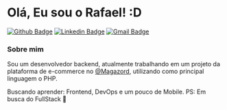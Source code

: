 # Olá, Eu sou o Rafael! :D

[![Github Badge](https://img.shields.io/badge/-Github-000?style=flat-square&logo=Github&logoColor=white&link=https://github.com/rafaelvschneider)](https://github.com/rafaelvschneider)
[![Linkedin Badge](https://img.shields.io/badge/-LinkedIn-blue?style=flat-square&logo=Linkedin&logoColor=white&link=http://bit.ly/rafael-schneider-linkedin)](http://bit.ly/rafael-schneider-linkedin)
[![Gmail Badge](https://img.shields.io/badge/-rafaelvschneider@gmail.com-c14438?style=flat-square&logo=Gmail&logoColor=white&link=mailto:rafaelvschneider@gmail.com)](mailto:rafaelvschneider@gmail.com)

### Sobre mim
Sou um desenvolvedor backend, atualmente trabalhando em um projeto da plataforma de e-commerce no [@Magazord](https://www.magazord.com.br/), utilizando como principal linguagem o PHP.

Buscando aprender: Frontend, DevOps e um pouco de Mobile. PS: Em busca do FullStack :rocket:

